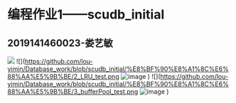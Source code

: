# 编程作业1——scudb_initial
## 2019141460023-娄艺敏
![](https://github.com/lou-yimin/Database_work/blob/scudb_initial/%E8%BF%90%E8%A1%8C%E6%88%AA%E5%9B%BE/1_extensiveHash_test.png![image](https://user-images.githubusercontent.com/55269248/142718764-37d0cab1-2ebd-4afa-9a5b-43f3906e2f36.png)
)
![](https://github.com/lou-yimin/Database_work/blob/scudb_initial/%E8%BF%90%E8%A1%8C%E6%88%AA%E5%9B%BE/2_LRU_test.png
![image](https://user-images.githubusercontent.com/55269248/142718726-fa3b93c9-b682-4532-a424-ddfa13a37287.png)
)
![](https://github.com/lou-yimin/Database_work/blob/scudb_initial/%E8%BF%90%E8%A1%8C%E6%88%AA%E5%9B%BE/3_bufferPool_test.png
![image](https://user-images.githubusercontent.com/55269248/142718733-3fea7d22-c22e-4497-8bb0-47b24e250777.png)
)
